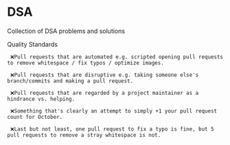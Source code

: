 # DSA
Collection of DSA problems and solutions

 Quality Standards
 
     ❌Pull requests that are automated e.g. scripted opening pull requests to remove whitespace / fix typos / optimize images.
     
     ❌Pull requests that are disruptive e.g. taking someone else's branch/commits and making a pull request.
     
     ❌Pull requests that are regarded by a project maintainer as a hindrance vs. helping.
     
     ❌Something that's clearly an attempt to simply +1 your pull request count for October.
     
     ❌Last but not least, one pull request to fix a typo is fine, but 5 pull requests to remove a stray whitespace is not. 
